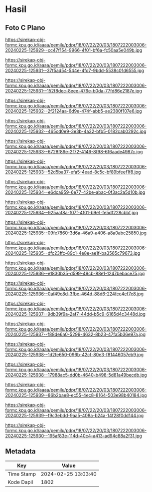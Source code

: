 # Hasil

## Foto C Plano

https://sirekap-obj-formc.kpu.go.id/aaaa/pemilu/pdpr/18/07/22/20/03/1807222003006-20240225-125929--cc47f154-9966-4f01-bf6a-fc50aa5e049b.jpg

https://sirekap-obj-formc.kpu.go.id/aaaa/pemilu/pdpr/18/07/22/20/03/1807222003006-20240225-125931--37f5ad54-544e-4fd7-9bdd-5538c01d6555.jpg

https://sirekap-obj-formc.kpu.go.id/aaaa/pemilu/pdpr/18/07/22/20/03/1807222003006-20240225-125931--152f8dec-8eee-476e-b0da-77fd86e2187e.jpg

https://sirekap-obj-formc.kpu.go.id/aaaa/pemilu/pdpr/18/07/22/20/03/1807222003006-20240225-125932--2f2124aa-6d9e-474f-abb5-ae2380f107e6.jpg

https://sirekap-obj-formc.kpu.go.id/aaaa/pemilu/pdpr/18/07/22/20/03/1807222003006-20240225-125932--465cd0e9-3e3b-4a32-bfb5-0182cab0292c.jpg

https://sirekap-obj-formc.kpu.go.id/aaaa/pemilu/pdpr/18/07/22/20/03/1807222003006-20240225-125933--6728f89e-2f72-4146-8f98-6f6aade4987c.jpg

https://sirekap-obj-formc.kpu.go.id/aaaa/pemilu/pdpr/18/07/22/20/03/1807222003006-20240225-125933--52d5ba37-efa5-4ead-8c5c-bf89bfeef1f8.jpg

https://sirekap-obj-formc.kpu.go.id/aaaa/pemilu/pdpr/18/07/22/20/03/1807222003006-20240225-125934--e6dca959-6e77-42be-abac-0f3ac2a5d10b.jpg

https://sirekap-obj-formc.kpu.go.id/aaaa/pemilu/pdpr/18/07/22/20/03/1807222003006-20240225-125934--925aaf8a-f07f-4f01-b9e1-fe5df228cbbf.jpg

https://sirekap-obj-formc.kpu.go.id/aaaa/pemilu/pdpr/18/07/22/20/03/1807222003006-20240225-125935--09fe7860-3d6a-46a9-a406-a8a0abc25850.jpg

https://sirekap-obj-formc.kpu.go.id/aaaa/pemilu/pdpr/18/07/22/20/03/1807222003006-20240225-125935--dfc23ffc-89c1-4e8e-ae1f-ba3565c79673.jpg

https://sirekap-obj-formc.kpu.go.id/aaaa/pemilu/pdpr/18/07/22/20/03/1807222003006-20240225-125936--e1830b35-d599-49cb-88e1-1247bebace75.jpg

https://sirekap-obj-formc.kpu.go.id/aaaa/pemilu/pdpr/18/07/22/20/03/1807222003006-20240225-125936--0af49c8d-3fbe-464d-88d6-224fcc4ef7e8.jpg

https://sirekap-obj-formc.kpu.go.id/aaaa/pemilu/pdpr/18/07/22/20/03/1807222003006-20240225-125937--9db39f9a-2af7-44dd-b5c9-6165d4c3448d.jpg

https://sirekap-obj-formc.kpu.go.id/aaaa/pemilu/pdpr/18/07/22/20/03/1807222003006-20240225-125937--f88de6a0-5299-4632-8b23-47fa5b36e97a.jpg

https://sirekap-obj-formc.kpu.go.id/aaaa/pemilu/pdpr/18/07/22/20/03/1807222003006-20240225-125938--1d2fe650-096b-42cf-80e3-f81446057eb9.jpg

https://sirekap-obj-formc.kpu.go.id/aaaa/pemilu/pdpr/18/07/22/20/03/1807222003006-20240225-125938--17988ac5-dd0b-4640-b498-5d81a49becdb.jpg

https://sirekap-obj-formc.kpu.go.id/aaaa/pemilu/pdpr/18/07/22/20/03/1807222003006-20240225-125939--86b2bae8-ec55-4ec8-8164-503e98b40184.jpg

https://sirekap-obj-formc.kpu.go.id/aaaa/pemilu/pdpr/18/07/22/20/03/1807222003006-20240225-125939--f9c3ebdd-9aa5-408a-b24a-14f28f0dd144.jpg

https://sirekap-obj-formc.kpu.go.id/aaaa/pemilu/pdpr/18/07/22/20/03/1807222003006-20240225-125930--195af83e-114d-40c4-a413-ad94c88a2f31.jpg


## Metadata

| Key        | Value               |
| ---------- | ------------------- |
| Time Stamp | 2024-02-25 13:03:40 |
| Kode Dapil | 1802                |



